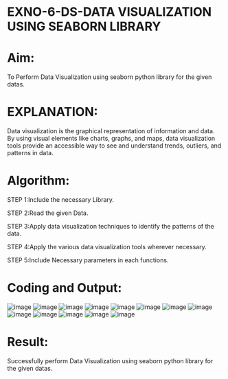 # EXNO-6-DS-DATA VISUALIZATION USING SEABORN LIBRARY

# Aim:
  To Perform Data Visualization using seaborn python library for the given datas.

# EXPLANATION:
Data visualization is the graphical representation of information and data. By using visual elements like charts, graphs, and maps, data visualization tools provide an accessible way to see and understand trends, outliers, and patterns in data.

# Algorithm:
STEP 1:Include the necessary Library.

STEP 2:Read the given Data.

STEP 3:Apply data visualization techniques to identify the patterns of the data.

STEP 4:Apply the various data visualization tools wherever necessary.

STEP 5:Include Necessary parameters in each functions.

# Coding and Output:
![image](https://github.com/Gurumurthys1/EXNO-6-DS/assets/163425568/fe63c9d4-6dc7-4443-8f3a-0e9926ae30f6)
![image](https://github.com/Gurumurthys1/EXNO-6-DS/assets/163425568/47ae00a6-2f41-4741-9aab-173989800185)
![image](https://github.com/Gurumurthys1/EXNO-6-DS/assets/163425568/405c43fa-5701-4c6c-9b7c-98091a98438a)
![image](https://github.com/Gurumurthys1/EXNO-6-DS/assets/163425568/7dcf660f-8aaa-43f1-85b6-06d18e3202c9)
![image](https://github.com/Gurumurthys1/EXNO-6-DS/assets/163425568/81532bb4-2142-413b-9b05-ddc15a3e8648)
![image](https://github.com/Gurumurthys1/EXNO-6-DS/assets/163425568/11a47c0b-56a2-491e-a173-f3fa5cdf6c42)
![image](https://github.com/Gurumurthys1/EXNO-6-DS/assets/163425568/8c0ec033-adf4-4510-8b89-cc70e564369c)
![image](https://github.com/Gurumurthys1/EXNO-6-DS/assets/163425568/63a05e3c-727f-410c-a8dc-4b055128ee2d)
![image](https://github.com/Gurumurthys1/EXNO-6-DS/assets/163425568/e587460d-77f9-4656-8cba-b9a4f69297de)
![image](https://github.com/Gurumurthys1/EXNO-6-DS/assets/163425568/50124f00-872a-4b58-bf1c-1be61cce3d89)
![image](https://github.com/Gurumurthys1/EXNO-6-DS/assets/163425568/6f5b9640-c72d-4d0e-92c3-1321dda477ea)
![image](https://github.com/Gurumurthys1/EXNO-6-DS/assets/163425568/30c36e9d-15aa-41d7-9090-0cee61d12464)
![image](https://github.com/Gurumurthys1/EXNO-6-DS/assets/163425568/08bb68ba-054f-4d7e-8030-57741d596be6)



# Result:
Successfully perform Data Visualization using seaborn python library for the given datas.
